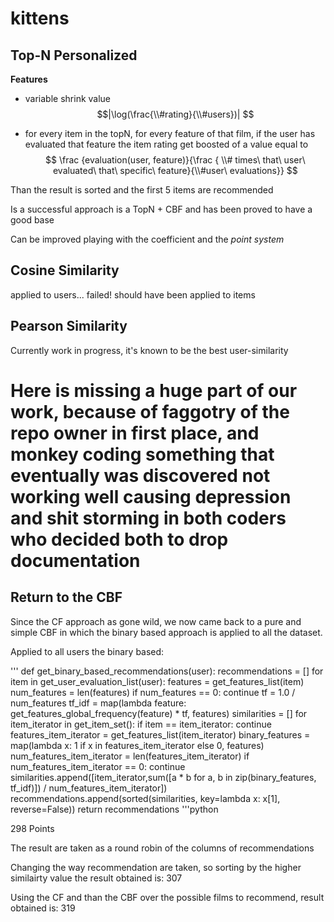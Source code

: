 # kittens

## Top-N Personalized

__Features__

* variable shrink value 
$$|\log(\frac{\\#rating}{\\#users})| $$

* for every item in the topN, for every feature of that film, if the user has evaluated that feature the item rating get boosted of a value equal to $$ \frac {evaluation(user, feature)}{\frac { \\# times\ that\ user\ evaluated\ that\ specific\ feature}{\\#user\ evaluations}} $$

Than the result is sorted and the first 5 items are recommended

Is a successful approach is a TopN + CBF and has been proved to have a good base

Can be improved playing with the coefficient and the _point system_

## Cosine Similarity

applied to users...
failed!
should have been applied to items

## Pearson Similarity

Currently work in progress, it's known to be the best user-similarity

# Here is missing a huge part of our work, because of faggotry of the repo owner in first place, and monkey coding something that eventually was discovered not working well causing depression and shit storming in both coders who decided both to drop documentation

## Return to the CBF

Since the CF approach as gone wild, we now came back to a pure and simple CBF in which the binary based approach is applied to all the dataset.

Applied to all users the binary based:

'''
def get_binary_based_recommendations(user):
    recommendations = []
    for item in get_user_evaluation_list(user):
        features = get_features_list(item)
        num_features = len(features)
        if num_features == 0:
            continue
            tf = 1.0 / num_features
            tf_idf = map(lambda feature: get_features_global_frequency(feature) * tf, features)
            similarities = []
            for item_iterator in get_item_set():
                if item == item_iterator:
                    continue
                features_item_iterator = get_features_list(item_iterator)
                binary_features = map(lambda x: 1 if x in features_item_iterator else 0, features)
                num_features_item_iterator = len(features_item_iterator)
                if num_features_item_iterator == 0:
                    continue
                similarities.append([item_iterator,sum([a * b for a, b in zip(binary_features, tf_idf)]) / num_features_item_iterator])
            recommendations.append(sorted(similarities, key=lambda x: x[1], reverse=False))
 return recommendations
 '''python

298 Points

The result are taken as a round robin of the columns of recommendations

Changing the way recommendation are taken, so sorting by the higher similairty value the result obtained is: 307

Using the CF and than the CBF over the possible films to recommend, result obtained is: 319
